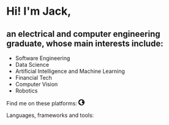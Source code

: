 # Hi!  I'm Jack,

## an electrical and computer engineering graduate, whose main interests include:

* Software Engineering
* Data Science
* Artificial Intelligence and Machine Learning
* Financial Tech
* Computer Vision 
* Robotics

Find me on these platforms:
<a href="http://google.com.au/" rel="some text">![Foo](icon/website.svg)</a>


Languages, frameworks and tools:
